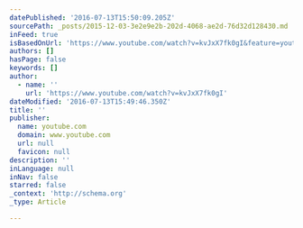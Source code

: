 ```yaml
---
datePublished: '2016-07-13T15:50:09.205Z'
sourcePath: _posts/2015-12-03-3e2e9e2b-202d-4068-ae2d-76d32d128430.md
inFeed: true
isBasedOnUrl: 'https://www.youtube.com/watch?v=kvJxX7fk0gI&feature=youtu.be'
authors: []
hasPage: false
keywords: []
author:
  - name: ''
    url: 'https://www.youtube.com/watch?v=kvJxX7fk0gI'
dateModified: '2016-07-13T15:49:46.350Z'
title: ''
publisher:
  name: youtube.com
  domain: www.youtube.com
  url: null
  favicon: null
description: ''
inLanguage: null
inNav: false
starred: false
_context: 'http://schema.org'
_type: Article

---
```

